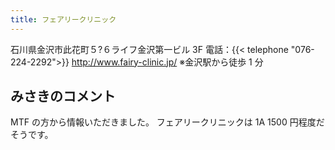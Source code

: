 ```yaml
---
title: フェアリークリニック
---
```

石川県金沢市此花町５?６ライフ金沢第一ビル 3F
電話：{{< telephone "076-224-2292">}}
<http://www.fairy-clinic.jp/>
※金沢駅から徒歩 1 分

## みさきのコメント

MTF の方から情報いただきました。
フェアリークリニックは 1A 1500 円程度だそうです。
